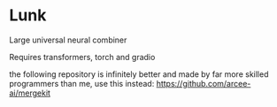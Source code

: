# Lunk
Large universal neural combiner


Requires transformers, torch and gradio

the following repository is infinitely better and made by far more skilled programmers than me, use this instead:
https://github.com/arcee-ai/mergekit
